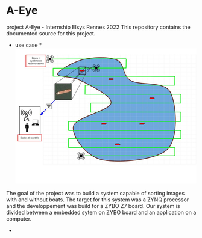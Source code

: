 # A-Eye
project A-Eye - Internship Elsys Rennes 2022
This repository contains the documented source for this project.

* use case *
![Schéma use case](use_case.jpg)

The goal of the project was to build a system capable of sorting images with and without boats. 
The target for this system was a ZYNQ processor and the developpement was build for a ZYBO Z7 board.
Our system is divided between a embedded sytem on ZYBO board and an application on a computer.

* 

